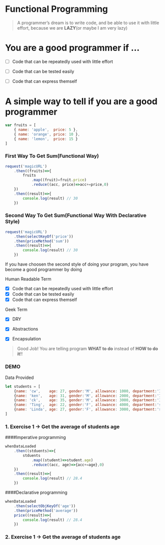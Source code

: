 # Functional Programming
> A programmer’s dream is to write code, and be able to use it with little effort, because we are **LAZY**(or maybe I am very lazy)

# You are a good programmer if ...
- [ ] Code that can be repeatedly used with little effort
- [ ] Code that can be tested easily
- [ ] Code that can express themself


# A simple way to tell if you are a good programmer
```javascript
var fruits = [
	{ name: 'apple',  price: 5 }, 
	{ name: 'orange', price: 10 }, 
	{ name: 'lemon',  price: 15 }
]
```

### First Way To Get Sum(Functional Way)
```javascript
request('magicURL')
	.then((fruits)=>{
		fruits
			.map((fruit)=fruit.price)
			.reduce((acc, price)=>acc+=price,0)
	})
	.then((result)=>{
		console.log(result) // 30
	})
```

### Second Way To Get Sum(Functional Way With Declarative Style)
```javascript
request('magicURL')
	.then(selectKeyOf('price'))
	.then(priceMethod('sum'))
	.then((result)=>{
		console.log(result) // 30
	})
```


If you have choosen the second style of doing your program, 
you have become a good programmer by doing

Human Readable Term
- [x] Code that can be repeatedly used with little effort
- [x] Code that can be tested easily
- [x] Code that can express themself

Geek Term
- [x] DRY
- [x] Abstractions
- [x] Encapsulation


> Good Job! You are telling program **WHAT to do** instead of **HOW to do it**!!



### DEMO

Data Provided
```javascript
let students = [
	{name: 'cw',    age: 27, gender:'M', allowance: 1000, department:'IT', 	  salary: 60000.56},
	{name: 'ken',   age: 31, gender:'M', allowance: 2000, department:'IT',    salary: 44000.32},
	{name: 'ck',    age: 35, gender:'M', allowance: 3000, department:'IT',    salary: 55000.11},
	{name: 'Ting',  age: 22, gender:'F', allowance: 4000, department:'sales', salary: 70000.85},
	{name: 'Linda', age: 27, gender:'F', allowance: 3000, department:'sales', salary: 40000.49}
]
```


### 1. Exercise 1 -> Get the average of students age


####Imperative programming
```javascript
whenDataLoaded
	.then((stduents)=>{
		stduents
			.map((student)=>student.age)
			.reduce((acc, age)=>{acc+=age},0)
	})
	.then((result)=>{
		console.log(result) // 28.4
	})
```

####Declarative programming
```javascript
whenDataLoaded
	.then(selectObjKeyOf('age'))
	.then(priceMethod('average'))
	price((result)=>{
		console.log(result) // 28.4
	})
```
	
### 2. Exercise 1 -> Get the average of students age
	